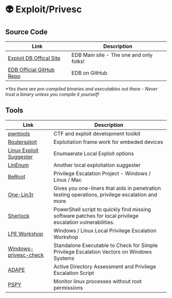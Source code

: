 # :alien: Exploit/Privesc

## Source Code

Link | Description
-|-
[Exploit DB Offical Site](https://www.exploit-db.com/) | EDB Main site - The one and only folks!
[EDB Official GitHub Repo](https://github.com/offensive-security/exploitdb) | EDB on GitHub

*\*Yes there are pre-compiled binaries and executables out there - Never trust a binary unless you compile it yourself!*

## Tools

Link | Description
-|-
[pwntools](https://github.com/Gallopsled/pwntools) | CTF and exploit development toolkit
[Routersploit](https://github.com/threat9/routersploit) | Exploitation frame work for embeded devices
[Linux Exploit Suggester](https://github.com/mzet-/linux-exploit-suggester) | Enumaerate Local Exploit options
[LinEnum](https://github.com/rebootuser/LinEnum) | Another local exploitation suggester
[BeRoot](https://github.com/AlessandroZ/BeRoot) | Privilege Escalation Project - Windows / Linux / Mac
[One-Lin3r](https://github.com/D4Vinci/One-Lin3r) | Gives you one-liners that aids in penetration testing operations, privilege escalation and more
[Sherlock](https://github.com/rasta-mouse/Sherlock) | PowerShell script to quickly find missing software patches for local privilege escalation vulnerabilities.
[LPE Workshop](https://github.com/sagishahar/lpeworkshop) | Windows / Linux Local Privilege Escalation Workshop
[Windows-privesc-check](https://github.com/pentestmonkey/windows-privesc-check) | Standalone Executable to Check for Simple Privilege Escalation Vectors on Windows Systems
[ADAPE](https://github.com/hausec/ADAPE-Script) | Active Directory Assessment and Privilege Escalation Script
[PSPY](https://github.com/DominicBreuker/pspy) | Monitor linux processes without root permissions
